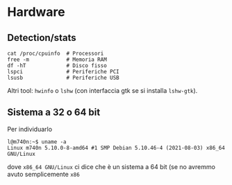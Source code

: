 # Hardware

## Detection/stats

```
cat /proc/cpuinfo  # Processori
free -m            # Memoria RAM
df -hT             # Disco fisso
lspci              # Periferiche PCI
lsusb              # Periferiche USB
```

Altri tool: `hwinfo` o `lshw` (con interfaccia gtk se si installa
`lshw-gtk`).


## Sistema a 32 o 64 bit
Per individuarlo
```
l@m740n:~$ uname -a
Linux m740n 5.10.0-8-amd64 #1 SMP Debian 5.10.46-4 (2021-08-03) x86_64 GNU/Linux
```
dove `x86_64 GNU/Linux` ci dice che è un sistema a 64 bit
(se no avremmo avuto semplicemente `x86`
